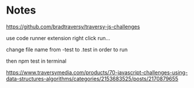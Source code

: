 # Notes

https://github.com/bradtraversy/traversy-js-challenges

use code runner extension right click run...

change file name from -test to .test in order to run

then npm test in terminal

https://www.traversymedia.com/products/70-javascript-challenges-using-data-structures-algorithms/categories/2153683525/posts/2170879655
